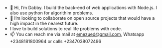- 👋 Hi, I’m Dabby. I build the back-end of web applications with Node.js. I also use python for algorithim problems. 
- 💞️ I’m looking to collaborate on open source projects that would have a high impact in the nearest future.
- I love to build solutions to real life problems with code.
- 📫 You can reach me via mail at emezued@gmail.com, Whatsapp +2348181800964 or calls +2347038072496
